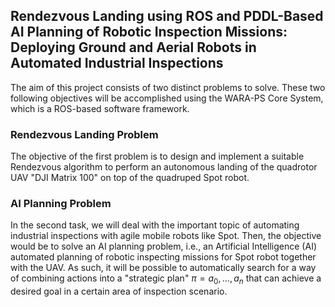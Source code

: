 ## Rendezvous Landing using ROS and PDDL-Based AI Planning of Robotic Inspection Missions: Deploying Ground and Aerial Robots in Automated Industrial Inspections

The aim of this project consists of two distinct problems to solve. These two following objectives will be accomplished using the WARA-PS Core System, which is a ROS-based software framework. 

### Rendezvous Landing Problem 
The objective of the first problem is to design and implement a suitable Rendezvous algorithm to perform an autonomous landing of the quadrotor UAV "DJI Matrix 100" on top of the quadruped Spot robot. 

### AI Planning Problem
In the second task, we will deal with the important topic of automating industrial inspections with agile mobile robots like Spot. Then, the objective would be to solve an AI planning problem, i.e., an Artificial Intelligence (AI) automated planning of robotic inspecting missions for Spot robot together with the UAV. As such, it will be possible to automatically search for a way of combining actions into a "strategic plan" $\pi = a_0, \dots, a_n$ that can achieve a desired goal in a certain area of inspection scenario.  
